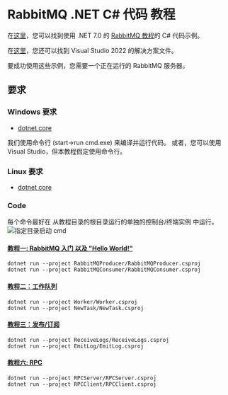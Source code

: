 # RabbitMQ .NET C# 代码 教程

在[这里](https://github.com/rabbitmq/rabbitmq-tutorials/tree/main/dotnet)，您可以找到使用 .NET 7.0 的 [RabbitMQ
教程](https://www.rabbitmq.com/getstarted.html)的 C# 代码示例。

在[这里](https://github.com/rabbitmq/rabbitmq-tutorials/tree/main/dotnet)，您还可以找到 Visual Studio 2022 的解决方案文件。

要成功使用这些示例，您需要一个正在运行的 RabbitMQ 服务器。

## 要求

### Windows 要求

* [dotnet core](https://www.microsoft.com/net/core)

我们使用命令行 (start->run cmd.exe) 来编译并运行代码。 或者，您可以使用 Visual Studio，但本教程假定使用命令行。

### Linux 要求

* [dotnet core](https://www.microsoft.com/net/core)

### Code

每个命令最好在 从教程目录的根目录运行的单独的控制台/终端实例 中运行。
![指定目录启动 cmd](./image/Q%26A/3-%E5%9C%A8%E7%89%B9%E5%AE%9A%E7%9B%AE%E5%BD%95%E4%B8%8B%E5%90%AF%E5%8A%A8%E5%91%BD%E4%BB%A4%E6%8F%90%E7%A4%BA%E7%AC%A6.gif)

#### [教程一: RabbitMQ 入门 以及 "Hello World!"](https://blog.csdn.net/YMGogre/article/details/131087813)

```shell
dotnet run --project RabbitMQProducer/RabbitMQProducer.csproj
dotnet run --project RabbitMQConsumer/RabbitMQConsumer.csproj
```

#### [教程二：工作队列](https://blog.csdn.net/YMGogre/article/details/131561085)

```shell
dotnet run --project Worker/Worker.csproj
dotnet run --project NewTask/NewTask.csproj
```

#### [教程三：发布/订阅](https://blog.csdn.net/YMGogre/article/details/131568234)

```shell
dotnet run --project ReceiveLogs/ReceiveLogs.csproj
dotnet run --project EmitLog/EmitLog.csproj
```

#### [教程六: RPC](https://blog.csdn.net/YMGogre/article/details/131472742)

```shell
dotnet run --project RPCServer/RPCServer.csproj
dotnet run --project RPCClient/RPCClient.csproj
```